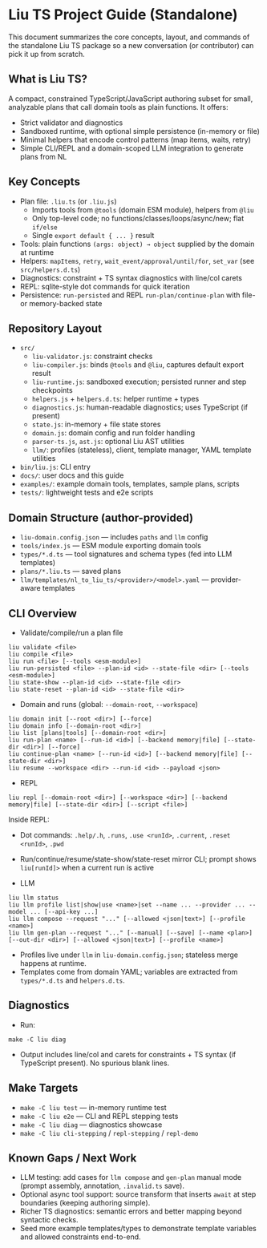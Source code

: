 # Liu TS Project Guide (Standalone)

This document summarizes the core concepts, layout, and commands of the standalone Liu TS package so a new conversation (or contributor) can pick it up from scratch.

## What is Liu TS?

A compact, constrained TypeScript/JavaScript authoring subset for small, analyzable plans that call domain tools as plain functions. It offers:
- Strict validator and diagnostics
- Sandboxed runtime, with optional simple persistence (in-memory or file)
- Minimal helpers that encode control patterns (map items, waits, retry)
- Simple CLI/REPL and a domain-scoped LLM integration to generate plans from NL

## Key Concepts

- Plan file: `.liu.ts` (or `.liu.js`)
  - Imports tools from `@tools` (domain ESM module), helpers from `@liu`
  - Only top-level code; no functions/classes/loops/async/new; flat `if/else`
  - Single `export default { ... }` result
- Tools: plain functions `(args: object) → object` supplied by the domain at runtime
- Helpers: `mapItems`, `retry`, `wait_event/approval/until/for`, `set_var` (see `src/helpers.d.ts`)
- Diagnostics: constraint + TS syntax diagnostics with line/col carets
- REPL: sqlite-style dot commands for quick iteration
- Persistence: `run-persisted` and REPL `run-plan/continue-plan` with file- or memory-backed state

## Repository Layout

- `src/`
  - `liu-validator.js`: constraint checks
  - `liu-compiler.js`: binds `@tools` and `@liu`, captures default export result
  - `liu-runtime.js`: sandboxed execution; persisted runner and step checkpoints
  - `helpers.js` + `helpers.d.ts`: helper runtime + types
  - `diagnostics.js`: human-readable diagnostics; uses TypeScript (if present)
  - `state.js`: in-memory + file state stores
  - `domain.js`: domain config and run folder handling
  - `parser-ts.js`, `ast.js`: optional Liu AST utilities
  - `llm/`: profiles (stateless), client, template manager, YAML template utilities
- `bin/liu.js`: CLI entry
- `docs/`: user docs and this guide
- `examples/`: example domain tools, templates, sample plans, scripts
- `tests/`: lightweight tests and e2e scripts

## Domain Structure (author-provided)

- `liu-domain.config.json` — includes `paths` and `llm` config
- `tools/index.js` — ESM module exporting domain tools
- `types/*.d.ts` — tool signatures and schema types (fed into LLM templates)
- `plans/*.liu.ts` — saved plans
- `llm/templates/nl_to_liu_ts/<provider>/<model>.yaml` — provider-aware templates

## CLI Overview

- Validate/compile/run a plan file
```
liu validate <file>
liu compile <file>
liu run <file> [--tools <esm-module>]
liu run-persisted <file> --plan-id <id> --state-file <dir> [--tools <esm-module>]
liu state-show --plan-id <id> --state-file <dir>
liu state-reset --plan-id <id> --state-file <dir>
```

- Domain and runs (global: `--domain-root`, `--workspace`)
```
liu domain init [--root <dir>] [--force]
liu domain info [--domain-root <dir>]
liu list [plans|tools] [--domain-root <dir>]
liu run-plan <name> [--run-id <id>] [--backend memory|file] [--state-dir <dir>] [--force]
liu continue-plan <name> [--run-id <id>] [--backend memory|file] [--state-dir <dir>]
liu resume --workspace <dir> --run-id <id> --payload <json>
```

- REPL
```
liu repl [--domain-root <dir>] [--workspace <dir>] [--backend memory|file] [--state-dir <dir>] [--script <file>]
```
Inside REPL:
- Dot commands: `.help/.h`, `.runs`, `.use <runId>`, `.current`, `.reset <runId>`, `.pwd`
- Run/continue/resume/state-show/state-reset mirror CLI; prompt shows `liu[runId]>` when a current run is active

- LLM
```
liu llm status
liu llm profile list|show|use <name>|set --name ... --provider ... --model ... [--api-key ...]
liu llm compose --request "..." [--allowed <json|text>] [--profile <name>]
liu llm gen-plan --request "..." [--manual] [--save] [--name <plan>] [--out-dir <dir>] [--allowed <json|text>] [--profile <name>]
```
- Profiles live under `llm` in `liu-domain.config.json`; stateless merge happens at runtime.
- Templates come from domain YAML; variables are extracted from `types/*.d.ts` and `helpers.d.ts`.

## Diagnostics

- Run:
```
make -C liu diag
```
- Output includes line/col and carets for constraints + TS syntax (if TypeScript present). No spurious blank lines.

## Make Targets

- `make -C liu test` — in-memory runtime test
- `make -C liu e2e` — CLI and REPL stepping tests
- `make -C liu diag` — diagnostics showcase
- `make -C liu cli-stepping` / `repl-stepping` / `repl-demo`

## Known Gaps / Next Work

- LLM testing: add cases for `llm compose` and `gen-plan` manual mode (prompt assembly, annotation, `.invalid.ts` save).
- Optional async tool support: source transform that inserts `await` at step boundaries (keeping authoring simple).
- Richer TS diagnostics: semantic errors and better mapping beyond syntactic checks.
- Seed more example templates/types to demonstrate template variables and allowed constraints end-to-end.


